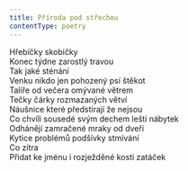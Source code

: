 ```yaml
---
title: Příroda pod střechou
contentType: poetry
---
```


<section>

Hřebíčky skobičky  
Konec týdne zarostlý travou  
Tak jaké sténání  
Venku nikdo jen pohozený psí štěkot  
Talíře od večera omývané větrem  
Tečky čárky rozmazaných větví  
Náušnice které předstírají že nejsou  
Co chvíli sousedé svým dechem leští nábytek  
Odhánějí zamračené mraky od dveří  
Kytice problémů podšívky stmívání  
Co zítra  
Přidat ke jménu i rozježděné kosti zatáček

</section>
